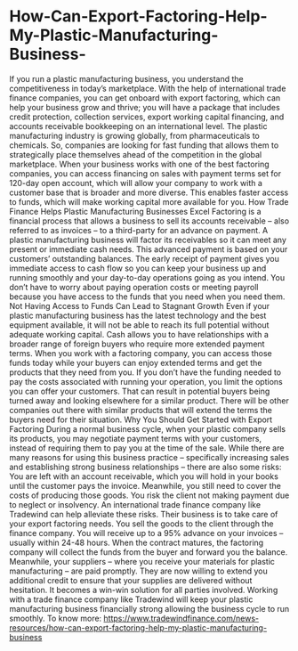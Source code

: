# How-Can-Export-Factoring-Help-My-Plastic-Manufacturing-Business-
If you run a plastic manufacturing business, you understand the competitiveness in today’s marketplace. With the help of international trade finance companies, you can get onboard with export factoring, which can help your business grow and thrive; you will have a package that includes credit protection, collection services, export working capital financing, and accounts receivable bookkeeping on an international level.  The plastic manufacturing industry is growing globally, from pharmaceuticals to chemicals. So, companies are looking for fast funding that allows them to strategically place themselves ahead of the competition in the global marketplace. When your business works with one of the best factoring companies, you can access financing on sales with payment terms set for 120-day open account, which will allow your company to work with a customer base that is broader and more diverse. This enables faster access to funds, which will make working capital more available for you.  How Trade Finance Helps Plastic Manufacturing Businesses Excel  Factoring is a financial process that allows a business to sell its accounts receivable – also referred to as invoices – to a third-party for an advance on payment. A plastic manufacturing business will factor its receivables so it can meet any present or immediate cash needs.  This advanced payment is based on your customers’ outstanding balances. The early receipt of payment gives you immediate access to cash flow so you can keep your business up and running smoothly and your day-to-day operations going as you intend. You don’t have to worry about paying operation costs or meeting payroll because you have access to the funds that you need when you need them.  Not Having Access to Funds Can Lead to Stagnant Growth  Even if your plastic manufacturing business has the latest technology and the best equipment available, it will not be able to reach its full potential without adequate working capital. Cash allows you to have relationships with a broader range of foreign buyers who require more extended payment terms. When you work with a factoring company, you can access those funds today while your buyers can enjoy extended terms and get the products that they need from you.  If you don’t have the funding needed to pay the costs associated with running your operation, you limit the options you can offer your customers. That can result in potential buyers being turned away and looking elsewhere for a similar product. There will be other companies out there with similar products that will extend the terms the buyers need for their situation.  Why You Should Get Started with Export Factoring  During a normal business cycle, when your plastic company sells its products, you may negotiate payment terms with your customers, instead of requiring them to pay you at the time of the sale. While there are many reasons for using this business practice – specifically increasing sales and establishing strong business relationships – there are also some risks:  You are left with an account receivable, which you will hold in your books until the customer pays the invoice. Meanwhile, you still need to cover the costs of producing those goods. You risk the client not making payment due to neglect or insolvency. An international trade finance company like Tradewind can help alleviate these risks. Their business is to take care of your export factoring needs. You sell the goods to the client through the finance company. You will receive up to a 95% advance on your invoices – usually within 24-48 hours. When the contract matures, the factoring company will collect the funds from the buyer and forward you the balance.  Meanwhile, your suppliers – where you receive your materials for plastic manufacturing – are paid promptly. They are now willing to extend you additional credit to ensure that your supplies are delivered without hesitation. It becomes a win-win solution for all parties involved. Working with a trade finance company like Tradewind will keep your plastic manufacturing business financially strong allowing the business cycle to run smoothly. To know more: https://www.tradewindfinance.com/news-resources/how-can-export-factoring-help-my-plastic-manufacturing-business
